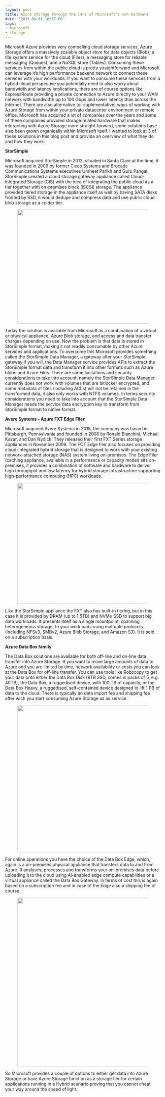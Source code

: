 ```yaml
---
layout: post
title: Azure Storage through the lens of Microsoft's own hardware
date: '2019-08-01 10:57:00'
tags:
- microsoft
- storage
---
```


Microsoft Azure provides very compelling cloud storage services, Azure Storage offers a massively scalable object store for data objects (Blob), a file system service for the cloud (Files), a messaging store for reliable messaging (Queues), and a NoSQL store (Tables). Consuming these services from within the public cloud is pretty straightforward and Microsoft can leverage it’s high performance backend network to connect these services with your workloads. If you want to consume these services from a hybrid cloud perspective you potentially need to also worry about bandwidth and latency implications, there are of course options like ExpressRoute providing a private connection to Azure directly to your WAN network with bandwidth up to 100 Gbps and lower latency than across the Internet. There are also alternative (or suplementative) ways of working with Azure Storage from within your private datacenter environment or remote office. Microsoft has acquired a lot of companies over the years and some of these companies provided storage related hardware that makes interacting with Azure Storage more straight-forward, some solutions have also been grown organically within Microsoft itself. I wanted to look at 3 of these solutions in this blog post and provide an overview of what they do and how they work.

**StorSimple**

Microsoft acquired StorSimple in 2012, situated in Santa Clare at the time, it was founded in 2009 by former Cisco Systems and Brocade Communications Systems executives Ursheet Parikh and Guru Pangal. StorSimple created a cloud storage gateway appliance called Cloud-integrated Storage (CiS) with the idea of integrating the public cloud as a tier together with on-premises block (iSCSI) storage. The appliance provided tiered storage in the appliance itself as well by having SATA disks fronted by SSD, it would dedupe and compress data and use public cloud blob storage as a colder tier.

<figure class="kg-card kg-image-card"><img src=" __GHOST_URL__ /content/images/2021/08/storsimple.png" class="kg-image" alt loading="lazy" width="1160" height="368" srcset=" __GHOST_URL__ /content/images/size/w600/2021/08/storsimple.png 600w, __GHOST_URL__ /content/images/size/w1000/2021/08/storsimple.png 1000w, __GHOST_URL__ /content/images/2021/08/storsimple.png 1160w" sizes="(min-width: 720px) 720px"></figure>

Today the solution is available from Microsoft as a combination of a virtual or physical appliance, Azure Blob storage, and access and data transfer charges depending on use. Now the problem is that data is stored in StorSimple format, making it not readily consumable by other Azure services and applications. To overcome this Microsoft provides something called the StorSimple Data Manager, a gateway after your StorSimple gateway if you will, the Data Manager service provides APIs to extract the StorSimple format data and transform it into other formats such as Azure blobs and Azure Files. There are some limitations and security considerations to take into account, namely the StorSimple Data Manager currently does not work with volumes that are bitlocker encrypted, and some metadata of files (including ACLs) will not be retained in the transformed data, it also only works with NTFS volumes. In terms security considerations you need to take into account that the StorSimple Data Manager needs the service data encryption key to transform from StorSimple format to native format.

**Avere Systems - Azure FXT Edge Filer**

Microsoft acquired Avere Systems in 2018, the company was based in Pittsburgh, Pennsylvania and founded in 2008 by Ronald Bianchini, Michael Kazar, and Dan Nydick. They released their first FXT Series storage appliances in November 2009. The FCT Edge filer also focuses on providing cloud-integrated hybrid storage that is designed to work with your existing network-attached storage (NAS) system living on-premises. The Edge Filer (caching appliance, available in a performance or capacity model) sits on-premises, it provides a combination of software and hardware to deliver high throughput and low latency for hybrid storage infrastructure supporting high-performance computing (HPC) workloads.

<figure class="kg-card kg-image-card"><img src=" __GHOST_URL__ /content/images/2021/08/model.png" class="kg-image" alt loading="lazy" width="690" height="391" srcset=" __GHOST_URL__ /content/images/size/w600/2021/08/model.png 600w, __GHOST_URL__ /content/images/2021/08/model.png 690w"></figure>

Like the StorSimple appliance the FXT also has built-in tiering, but in this case it is provided by DRAM (up to 1.5TB) and NVMe SSD to support big data workloads. It presents itself as a single mountpoint, spanning heterogeneous storage, to your workloads using multuple protocols (including NFSv3, SMBv2, Azure Blob Storage, and Amazon S3). It is sold on a subscription basis.

**Azure Data Box family**

The Data Box solutions are available for both off-line and on-line data transfer into Azure Storage. If you want to move large amounts of data to Azure and you are limited by time, network availability or costs you can look at the Data Box for off-line transfer. You can use tools like Robocopy to get your data onto either the Data Box Disk (8TB SSD, comes in packs of 5, e.g. 40TB), the Data Box, a ruggedised device, with 100 TB of capacity, or the Data Box Heavy, a ruggedised, self-contained device designed to lift 1 PB of data to the cloud. There is typically an data import fee and shipping fee after wich you start consuming Azure Storage as as service.

<figure class="kg-card kg-image-card"><img src=" __GHOST_URL__ /content/images/2021/08/databox.png" class="kg-image" alt loading="lazy" width="2000" height="475" srcset=" __GHOST_URL__ /content/images/size/w600/2021/08/databox.png 600w, __GHOST_URL__ /content/images/size/w1000/2021/08/databox.png 1000w, __GHOST_URL__ /content/images/size/w1600/2021/08/databox.png 1600w, __GHOST_URL__ /content/images/size/w2400/2021/08/databox.png 2400w" sizes="(min-width: 720px) 720px"></figure>

For online operations you have the choice of the Data Box Edge, which, again is a on-premises physical appliance that transfers data to and from Azure. It analyses, processes and transforms your on-premises data before uploading it to the cloud using AI-enabled edge compute capabilities or a virtual appliance called the Data Box Gateway. In terms of cost this is again based on a subscription fee and in case of the Edge also a shipping fee of course.

<figure class="kg-card kg-image-card"><img src=" __GHOST_URL__ /content/images/2021/08/diagram-databox.svg" class="kg-image" alt loading="lazy" width="1017" height="545"></figure>

So Microsoft provides a couple of options to either get data into Azure Storage or have Azure Storage function as a storage tier for certain applications running in a Hybrid scenario proving that you cannot cheat your way around the speed of light.

